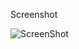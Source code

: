 Screenshot

![ScreenShot](https://github.com/nannastoerup/Mini_ex/blob/master/mini_ex3/Sk%C3%A6rmbillede%20mini_ex3.jpg)
